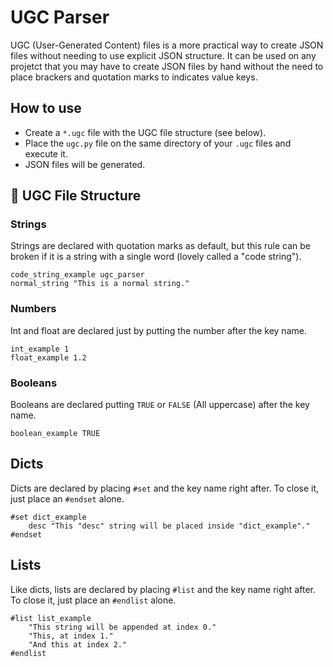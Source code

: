 # UGC Parser
UGC (User-Generated Content) files is a more practical way to create JSON files without needing to use explicit JSON structure. It can be used on any projetct that you may have to create JSON files by hand without the need to place brackers and quotation marks to indicates value keys.

## How to use

- Create a `*.ugc` file with the UGC file structure (see below).
- Place the `ugc.py` file on the same directory of your `.ugc` files and execute it.
- JSON files will be generated.

## 📄 UGC File Structure

### Strings

Strings are declared with quotation marks as default, but this rule can be broken if it is a string with a single word (lovely called a "code string").

    code_string_example ugc_parser
    normal_string "This is a normal string."

### Numbers

Int and float are declared just by putting the number after the key name.

    int_example 1
    float_example 1.2
    
### Booleans

Booleans are declared putting `TRUE` or `FALSE` (All uppercase) after the key name.

    boolean_example TRUE
    
## Dicts

Dicts are declared by placing `#set` and the key name right after. To close it, just place an `#endset` alone.

    #set dict_example
        desc "This "desc" string will be placed inside "dict_example"."
    #endset
    
## Lists

Like dicts, lists are declared by placing `#list` and the key name right after. To close it, just place an `#endlist` alone.

    #list list_example
        "This string will be appended at index 0."
        "This, at index 1."
        "And this at index 2."
    #endlist

